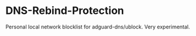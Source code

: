# DNS-Rebind-Protection

Personal local network blocklist for adguard-dns/ublock. Very experimental.
